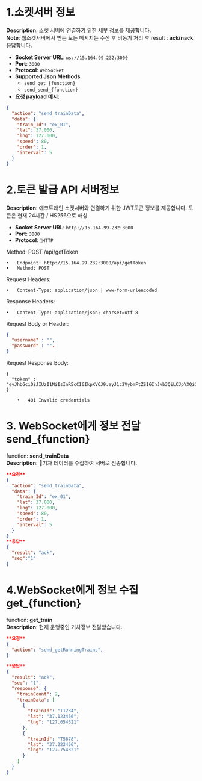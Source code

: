 # 1.소켓서버 정보
**Description**: 소켓 서버에 연결하기 위한 세부 정보를 제공합니다.  
**Note**: 웹소켓서버에서 받는 모든 메시지는 수신 후 비동기 처리 후 result : **ack/nack** 응답합니다.

- **Socket Server URL**: `ws://15.164.99.232:3000`
- **Port**: `3000`
- **Protocol**: `WebSocket`
- **Supported Json Methods**: 
  - `send_get_{function}`
  - `send_send_{function}`
- **요청 payload 예시**: 
```json
{
  "action": "send_trainData",
  "data": {
    "train_Id": "ex_01",
    "lat": 37.000,
    "lng": 127.000,
    "speed": 80,
    "order": 1,
    "interval": 5
  }
}
```

# 2.토큰 발급 API 서버정보
**Description**: 에코트래인 소켓서버와 연결하기 위한 JWT토큰 정보를 제공합니다. 토큰은 현재 24시간 / HS256으로 해싱

- **Socket Server URL**: `http://15.164.99.232:3000`
- **Port**: `3000`
- **Protocol**: `HTTP`

Method: POST /api/getToken

	•	Endpoint: http://15.164.99.232:3000/api/getToken
	•	Method: POST


Request Headers:

	•	Content-Type: application/json | www-form-urlencoded
Response Headers:

	•	Content-Type: application/json; charset=utf-8

Request Body or Header:
```json
{
  "username" : "",
  "password" : "".
}

```
Request Response Body:
```
{
  "token" : "eyJhbGciOiJIUzI1NiIsInR5cCI6IkpXVCJ9.eyJ1c2VybmFtZSI6InJvb3QiLCJpYXQiOjE3MjY1NzQwNjMsImV4cCI6MTcyNjY2MDQ2M30.VCLL86I37BDoGairgAlH3c1domrO8EweTwVnjMTZwWI"
}

	•	401 Invalid credentials
```

# 3. WebSocket에게 정보 전달 send_{function}


function: **send_trainData**  
**Description**: 기차 데이터를 수집하여 서버로 전송합니다.
```json
**요청**
{
  "action": "send_trainData",
  "data": {
    "train_Id": "ex_01",
    "lat": 37.000,
    "lng": 127.000,
    "speed": 80,
    "order": 1,
    "interval": 5
  }
}
**응답**
{
  "result": "ack",
  "seq":"1"
}
```






# 4.WebSocket에게 정보 수집 get_{function}

function: **get_train**  
**Description**: 현재 운행중인 기차정보 전달받습니다.
```json
**요청**
{
  "action": "send_getRunningTrains",
}

**응답**
{
  "result": "ack",
  "seq": "1",
  "response": {
    "trainCount": 2,
    "trainData": [
      {
        "trainId": "T1234",
        "lat": "37.123456",
        "lng": "127.654321"
      },
      {
        "trainId": "T5678",
        "lat": "37.223456",
        "lng": "127.754321"
      }
    ]
  }
}
